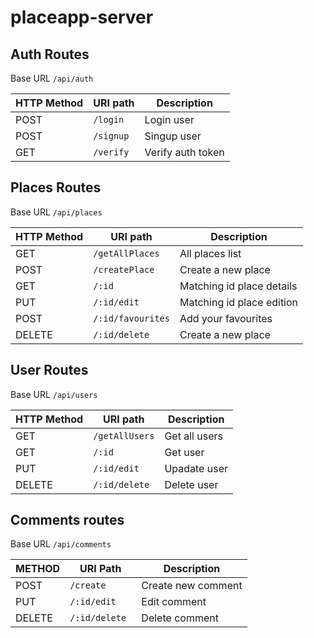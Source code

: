 # placeapp-server


## Auth Routes

Base URL `/api/auth`

| HTTP Method 	| URI path      	   | Description              |
|-------------	|---------------	   |--------------------------|
| POST         	| `/login`             | Login user               |
| POST         	| `/signup`            | Singup  user             |
| GET         	| `/verify`            | Verify auth token        |


## Places Routes

Base URL `/api/places`

| HTTP Method 	| URI path      	  | Description               |
|-------------	|---------------	  |---------------------------|
| GET         	| `/getAllPlaces`     | All places list           |
| POST         	| `/createPlace`      | Create a new place        |
| GET         	| `/:id`              | Matching id place details |
| PUT         	| `/:id/edit`         | Matching id place edition |
| POST      	| `/:id/favourites`   | Add your favourites       |
| DELETE        | `/:id/delete`       | Create a new place        |


## User Routes

Base URL `/api/users`

| HTTP Method 	| URI path      	  | Description               |
|-------------	|---------------	  |---------------------------|
| GET         	| `/getAllUsers`      | Get all users             |
| GET         	| `/:id`              | Get user                  |
| PUT          	| `/:id/edit`         | Upadate user              |
| DELETE        | `/:id/delete`       | Delete user               |


## Comments routes

Base URL `/api/comments`

| METHOD        | URI Path            | Description               |
|---------------|---------------------|---------------------------|
| POST          | `/create `          | Create new comment        |
| PUT           | `/:id/edit`         | Edit comment              |
| DELETE        | `/:id/delete `      | Delete comment            |
